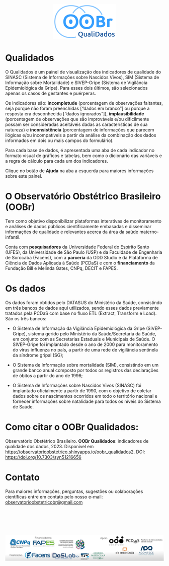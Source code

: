 <p align="center">
<img src="inst/app/www/logopreto.png" width = "200"/>
</p>


# **Qualidados**

O Qualidados é um painel de visualização dos indicadores de qualidade do SINASC (Sistema de Informações sobre Nascidos Vivos), SIM (Sistema de Informação sobre Mortalidade) e SIVEP-Gripe (Sistema de Vigilância Epidemiológica da Gripe). Para esses dois últimos, são selecionados apenas os casos de gestantes e puérperas. 

Os indicadores são: **incompletude** (porcentagem de observações faltantes, seja porque não foram preenchidas [“dados em branco”] ou porque a resposta era desconhecida [“dados ignorados”]), **implausibilidade** (porcentagem de observações que são improváveis e/ou dificilmente possam ser consideradas aceitáveis dadas as características de sua natureza) e **inconsistência** (porcentagem de informações que parecem ilógicas e/ou incompatíveis a partir da análise da combinação dos dados informados em dois ou mais campos do formulário).

Para cada base de dados, é apresentada uma aba de cada indicador no formato visual de gráficos e tabelas, bem como o dicionário das variáveis e a regra de cálculo para cada um dos indicadores.

Clique no botão de **Ajuda** na aba a esquerda para maiores informações sobre este painel.

# **O Observatório Obstétrico Brasileiro (OOBr)**

Tem como objetivo disponibilizar plataformas interativas de monitoramento e análises de dados públicos cientificamente embasadas e disseminar informações de qualidade e relevantes acerca da área da saúde materno-infantil. 

Conta com **pesquisadores** da Universidade Federal do Espírito Santo (UFES), da Universidade de São Paulo (USP) e da Faculdade de Engenharia de Sorocaba (Facens), com a **parceria** da ODD Studio e da Plataforma de Ciência de Dados Aplicada à Saúde (PCDaS) e com o **financiamento** da Fundação Bill e Melinda Gates, CNPq, DECIT e FAPES.

# **Os dados**

Os dados foram obtidos pelo DATASUS do Ministério da Saúde, consistindo em três bancos de dados aqui utilizados, sendo esses dados previamente tratados pela PCDaS com base no fluxo ETL (Extract, Transform e Load). São os três bancos:

 - O Sistema de Informação da Vigilância Epidemiológica da Gripe (SIVEP-Gripe), sistema gerido pelo Ministério da Saúde/Secretaria da Saúde, em conjunto com as Secretarias Estaduais e Municipais de Saúde. O SIVEP-Gripe foi implantado desde o ano de 2000 para monitoramento do vírus influenza no país, a partir de uma rede de vigilância sentinela da síndrome gripal (SG);
 
 - O Sistema de Informação sobre mortalidade (SIM), consistindo em um grande banco anual composto por todos os registros das declarações de óbitos a partir do ano de 1996;

 - O Sistema de Informações sobre Nascidos Vivos (SINASC) foi implantado oficialmente a partir de 1990, com o objetivo de coletar dados sobre os nascimentos ocorridos em todo o território nacional e fornecer informações sobre natalidade para todos os níveis do Sistema de Saúde.


# **Como citar o OOBr Qualidados:**

Observatório Obstétrico Brasileiro. **OOBr Qualidados**: indicadores de qualidade dos dados, 2023. Disponível em https://observatorioobstetrico.shinyapps.io/oobr_qualidados2. DOI: https://doi.org/10.7303/syn51216656

# **Contato**

Para maiores informações, perguntas, sugestões ou colaborações científicas entre em contato pelo nosso e-mail: observatorioobstetricobr@gmail.com

<br><br>
<br><br>
<p align="center">
<img src="inst/app/www/Projetosamuel.png" width = "1420"/>
</p>


  
